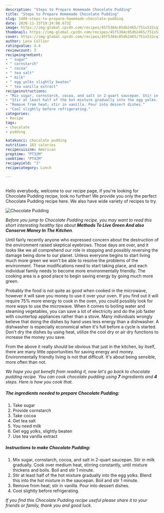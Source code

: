 ```yaml
---
description: "Steps to Prepare Homemade Chocolate Pudding"
title: "Steps to Prepare Homemade Chocolate Pudding"
slug: 1480-steps-to-prepare-homemade-chocolate-pudding
date: 2020-11-15T19:24:08.673Z
image: https://img-global.cpcdn.com/recipes/45f5384c05db2465/751x532cq70/chocolate-pudding-recipe-main-photo.jpg
thumbnail: https://img-global.cpcdn.com/recipes/45f5384c05db2465/751x532cq70/chocolate-pudding-recipe-main-photo.jpg
cover: https://img-global.cpcdn.com/recipes/45f5384c05db2465/751x532cq70/chocolate-pudding-recipe-main-photo.jpg
author: Lena Collier
ratingvalue: 4.4
reviewcount: 3
recipeingredient:
- " sugar"
- " cornstarch"
- " cocoa"
- " tea salt"
- " milk"
- " egg yolks slightly beaten"
- " tea vanilla extract"
recipeinstructions:
- "Mix sugar, cornstarch, cocoa, and salt in 2-quart saucepan. Stir in milk gradually. Cook over medium heat, stirring constantly, until mixture thickens and boils. Boil and stir 1 minute."
- "Stir at least half of the hot mixture gradually into the egg yolks. Blend this into the hot mixture in the saucepan. Boil and stir 1 minute."
- "Remove from heat; stir in vanilla. Pour into dessert dishes."
- "Cool slightly before refrigerating."
categories:
- Recipe
tags:
- chocolate
- pudding

katakunci: chocolate pudding 
nutrition: 163 calories
recipecuisine: American
preptime: "PT32M"
cooktime: "PT42M"
recipeyield: "3"
recipecategory: Lunch

---
```

<br>
Hello everybody, welcome to our recipe page, if you're looking for Chocolate Pudding recipe, look no further! We provide you only the perfect Chocolate Pudding recipe here. We also have wide variety of recipes to try.
<br>


![Chocolate Pudding](https://img-global.cpcdn.com/recipes/45f5384c05db2465/751x532cq70/chocolate-pudding-recipe-main-photo.jpg)

<i>Before you jump to Chocolate Pudding recipe, you may want to read this short interesting healthy tips about 
<strong>Methods To Live Green And also Conserve Money In The Kitchen</strong>.</i>
</br>

Until fairly recently anyone who expressed concern about the destruction of the environment raised skeptical eyebrows. Those days are over, and it looks like we all comprehend our role in stopping and possibly reversing the damage being done to our planet. Unless everyone begins to start living much more green we won't be able to resolve the problems of the environment. These modifications need to start taking place, and each individual family needs to become more environmentally friendly. The cooking area is a good place to begin saving energy by going much more green.

Probably the food is not quite as good when cooked in the microwave, however it will save you money to use it over your oven. If you find out it will require 75% more energy to cook in the oven, you could possibly look for more ways to use the microwave. When it comes to boiling water and steaming vegetables, you can save a lot of electricity and do the job faster with countertop appliances rather than a stove. Many individuals wrongly believe that doing the dishes by hand uses less energy than a dishwasher. A dishwasher is especially economical when it's full before a cycle is started. Don't dry the dishes by using heat, utilize the cool dry or air dry functions to increase the money you save.

From the above it really should be obvious that just in the kitchen, by itself, there are many little opportunities for saving energy and money. Environmentally friendly living is not that difficult. It's about being sensible, more often than not.


<i>We hope you got benefit from reading it, now let's go back to chocolate pudding recipe. You can cook chocolate pudding using <strong>7</strong> ingredients and <strong>4</strong> steps. Here is how you cook that.
</i>

##### The ingredients needed to prepare Chocolate Pudding:

1. Take  sugar
1. Provide  cornstarch
1. Take  cocoa
1. Get  tea salt
1. You need  milk
1. Get  egg yolks, slightly beaten
1. Use  tea vanilla extract


##### Instructions to make Chocolate Pudding:

1. Mix sugar, cornstarch, cocoa, and salt in 2-quart saucepan. Stir in milk gradually. Cook over medium heat, stirring constantly, until mixture thickens and boils. Boil and stir 1 minute.
1. Stir at least half of the hot mixture gradually into the egg yolks. Blend this into the hot mixture in the saucepan. Boil and stir 1 minute.
1. Remove from heat; stir in vanilla. Pour into dessert dishes.
1. Cool slightly before refrigerating.


<i>If you find this Chocolate Pudding recipe useful please share it to your friends or family, thank you and good luck.</i>
